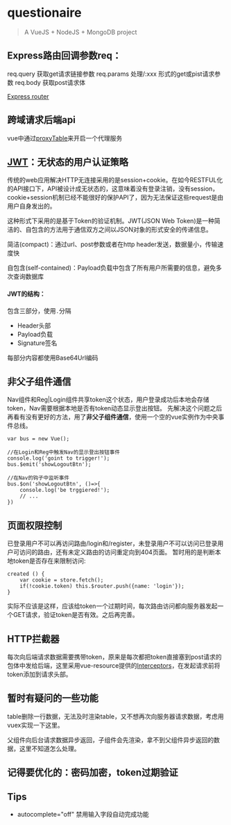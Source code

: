 # questionaire

> A VueJS + NodeJS + MongoDB project



## Express路由回调参数req：

req.query 获取get请求链接参数
req.params 处理/:xxx 形式的get或pist请求参数
req.body 获取post请求体

[Express router](http://lostjs.com/2014/04/24/router-in-express-4/)

## 跨域请求后端api

vue中通过[proxyTable](https://vuejs-templates.github.io/webpack/proxy.html)来开启一个代理服务

## [JWT](https://www.npmjs.com/package/jsonwebtoken)：无状态的用户认证策略

传统的web应用解决HTTP无连接采用的是session+cookie。在如今RESTFUL化的API接口下，API被设计成无状态的，这意味着没有登录注销，没有session，cookie+session机制已经不能很好的保护API了，因为无法保证这些request是由用户自身发出的。

这种形式下采用的是基于Token的验证机制。JWT(JSON Web Token)是一种简洁的、自包含的方法用于通信双方之间以JSON对象的形式安全的传递信息。

简洁(compact)：通过url、post参数或者在http header发送，数据量小，传输速度快

自包含(self-contained)：Payload负载中包含了所有用户所需要的信息，避免多次查询数据库


#### JWT的结构：

包含三部分，使用`.`分隔

* Header头部
* Payload负载
* Signature签名

每部分内容都使用Base64Url编码


## 非父子组件通信

Nav组件和Reg|Login组件共享token这个状态，用户登录成功后本地会存储token，Nav需要根据本地是否有token动态显示登出按钮。
先解决这个问题之后再看有没有更好的方法，用了**非父子组件通信**，使用一个空的vue实例作为中央事件总线。
```
var bus = new Vue();

//在Login和Reg中触发Nav的显示登出按钮事件
console.log('goint to trigger!');
bus.$emit('showLogoutBtn');

//在Nav的钩子中监听事件
bus.$on('showLogoutBtn', ()=>{
	console.log('be trggiered!');
	// ...
})
```

## 页面权限控制

已登录用户不可以再访问路由/login和/register，未登录用户不可以访问已登录用户可访问的路由，还有未定义路由的访问重定向到404页面。
暂时用的是判断本地token是否存在来限制访问:
```
created () {
	var cookie = store.fetch();
	if(!cookie.token) this.$router.push({name: 'login'});
}
```
实际不应该是这样，应该给token一个过期时间，每次路由访问都向服务器发起一个GET请求，验证token是否有效。之后再完善。

## HTTP拦截器

每次向后端请求数据需要携带token，原来是每次都把token直接塞到post请求的包体中发给后端，这里采用vue-resource提供的[Interceptors](https://github.com/pagekit/vue-resource/blob/master/docs/http.md)，在发起请求前将token添加到请求头部。

## 暂时有疑问的一些功能

table删除一行数据，无法及时渲染table，又不想再次向服务器请求数据，考虑用vuex实现一下这里。

父组件向后台请求数据异步返回，子组件会先渲染，拿不到父组件异步返回的数据，这里不知道怎么处理。

## 记得要优化的：密码加密，token过期验证
## Tips
* autocomplete="off" 禁用输入字段自动完成功能